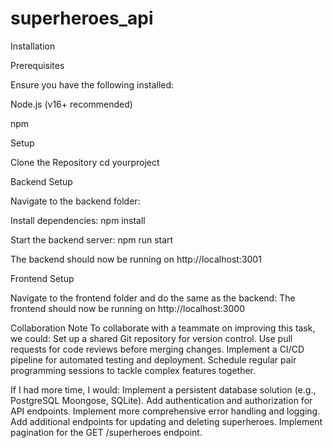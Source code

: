 # superheroes_api
Installation

Prerequisites

Ensure you have the following installed:

Node.js (v16+ recommended)

npm 



Setup

Clone the Repository
cd yourproject

Backend Setup

Navigate to the backend folder:

Install dependencies:
npm install


Start the backend server:
npm run start

The backend should now be running on http://localhost:3001

Frontend Setup

Navigate to the frontend folder and do the same as the backend:
The frontend should now be running on http://localhost:3000


Collaboration Note
To collaborate with a teammate on improving this task, we could:
Set up a shared Git repository for version control.
Use pull requests for code reviews before merging changes.
Implement a CI/CD pipeline for automated testing and deployment.
Schedule regular pair programming sessions to tackle complex features together.

If I had more time, I would:
Implement a persistent database solution (e.g., PostgreSQL Moongose, SQLite).
Add authentication and authorization for API endpoints.
Implement more comprehensive error handling and logging.
Add additional endpoints for updating and deleting superheroes.
Implement pagination for the GET /superheroes endpoint.

